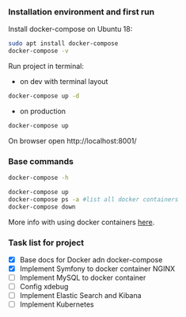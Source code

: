 ###  Installation environment and first run

Install docker-compose on Ubuntu 18:

```bash
sudo apt install docker-compose
docker-compose -v
```

Run project in terminal:
 - on dev with terminal layout
```bash
docker-compose up -d 
```

- on production
```bash
docker-compose up
```

On browser open http://localhost:8001/

### Base commands 

```bash
docker-compose -h

docker-compose up
docker-compose ps -a #list all docker containers
docker-compose down
```

More info with using docker containers <a href="./docker/documentation/docker.sh">here</a>.

### Task list for project

- [x] Base docs for Docker adn docker-compose
- [x] Implement Symfony to docker container NGINX
- [ ] Implement MySQL to docker container
- [ ] Config xdebug
- [ ] Implement Elastic Search and Kibana
- [ ] Implement Kubernetes 